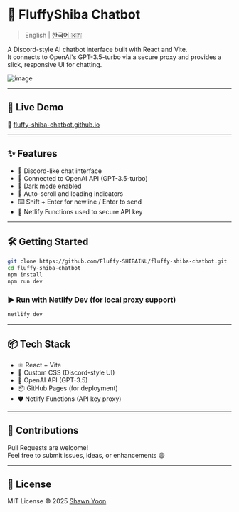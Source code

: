 # 🐶 FluffyShiba Chatbot

> English | [한국어 🇰🇷](./README.ko.md)

A Discord-style AI chatbot interface built with React and Vite.  
It connects to OpenAI's GPT-3.5-turbo via a secure proxy and provides a slick, responsive UI for chatting.

![image](https://github.com/user-attachments/assets/3e0013e1-9b23-4666-b577-e52341de3413)


---

## 🚀 Live Demo

🔗 [fluffy-shiba-chatbot.github.io](https://fluffy-shibainu.github.io/fluffy-shiba-chatbot/)

---

## ✨ Features

- 💬 Discord-like chat interface
- 🤖 Connected to OpenAI API (GPT-3.5-turbo)
- 🌙 Dark mode enabled
- 🔄 Auto-scroll and loading indicators
- ⌨️ Shift + Enter for newline / Enter to send
- 🔐 Netlify Functions used to secure API key

---

## 🛠️ Getting Started

```bash
git clone https://github.com/Fluffy-SHIBAINU/fluffy-shiba-chatbot.git
cd fluffy-shiba-chatbot
npm install
npm run dev
```

### ▶️ Run with Netlify Dev (for local proxy support)

```bash
netlify dev
```

---

## 📦 Tech Stack

- ⚛️ React + Vite
- 🎨 Custom CSS (Discord-style UI)
- 🧠 OpenAI API (GPT-3.5)
- 📦 GitHub Pages (for deployment)
- 🛡️ Netlify Functions (API key proxy)

---

## 🙌 Contributions

Pull Requests are welcome!  
Feel free to submit issues, ideas, or enhancements 😄

---

## 📄 License

MIT License © 2025 [Shawn Yoon](https://github.com/Fluffy-SHIBAINU)
